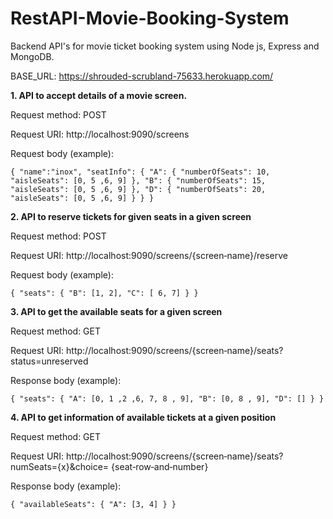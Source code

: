 # RestAPI-Movie-Booking-System

Backend API's for movie ticket booking system using Node js, Express and MongoDB.

BASE_URL: https://shrouded-scrubland-75633.herokuapp.com/

**1. API to accept details of a movie screen.**

Request method: POST

Request URI: http://localhost:9090/screens

Request body (example):

`{ "name":"inox", "seatInfo": { "A": { "numberOfSeats": 10, "aisleSeats": [0, 5 ,6, 9] }, "B": { "numberOfSeats": 15, "aisleSeats": [0, 5 ,6, 9] }, "D": { "numberOfSeats": 20, "aisleSeats": [0, 5 ,6, 9] } } }`


**2. API to reserve tickets for given seats in a given screen**

Request method: POST

Request URI: http://localhost:9090/screens/{screen‑name}/reserve

Request body (example):

`{ "seats": { "B": [1, 2], "C": [ 6, 7] } }`


**3. API to get the available seats for a given screen**

Request method: GET

Request URI: http://localhost:9090/screens/{screen‑name}/seats?status=unreserved

Response body (example):

`{ "seats": { "A": [0, 1 ,2 ,6, 7, 8 , 9], "B": [0, 8 , 9], "D": [] } }`


**4. API to get information of available tickets at a given position**

Request method: GET

Request URI: http://localhost:9090/screens/{screen‑name}/seats?numSeats={x}&choice= {seat‑row‑and‑number}

Response body (example):

`{ "availableSeats": { "A": [3, 4] } }`
